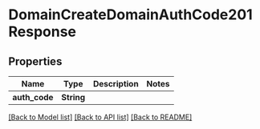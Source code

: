 # DomainCreateDomainAuthCode201Response

## Properties

Name | Type | Description | Notes
------------ | ------------- | ------------- | -------------
**auth_code** | **String** |  | 

[[Back to Model list]](../README.md#documentation-for-models) [[Back to API list]](../README.md#documentation-for-api-endpoints) [[Back to README]](../README.md)


